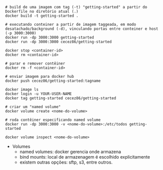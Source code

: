 ```shell
# build de uma imagem com tag (-t) "getting-started" a partir do Dockerfile no diretório atual (.)
docker build -t getting-started .

# executando conteiner a partir de imagem taggeada, em modo desatachado/background (-d), vinculando portas entre conteiner e host (-p 3000:3000)
docker run -dp 3000:3000 getting-started
docker run -dp 3000:3000 cecez86/getting-started

docker stop <container-id>
docker rm <container-id>

# parar e remover contêiner
docker rm -f <container-id>

# enviar imagem para docker hub
docker push cecez86/getting-started:tagname

docker image ls
docker login -u YOUR-USER-NAME
docker tag getting-started cecez86/getting-started

# criar um "named volume"
docker volume create <nome-do-volume>

# roda contêiner especificando named volume
docker run -dp 3000:3000 -v <nome-do-volume>:/etc/todos getting-started

docker volume inspect <nome-do-volume>
```

- Volumes
    - named volumes: docker gerencia onde armazena
    - bind mounts: local de armazenagem é escolhido explicitamente
    - existem outras opções: sftp, s3, entre outros.